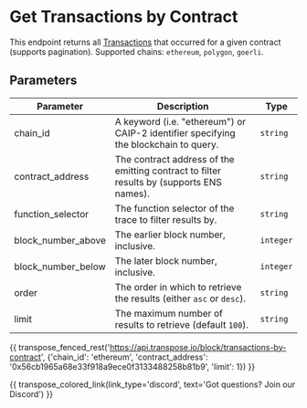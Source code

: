 # Get Transactions by Contract

This endpoint returns all [Transactions](../models/transaction_model.md) that occurred for a given contract (supports pagination). Supported chains: `ethereum`, `polygon`, `goerli`.

## Parameters
| Parameter | Description | Type |
| -------- | ---------- | --- |
| chain_id | A keyword (i.e. "ethereum") or CAIP-2 identifier specifying the blockchain to query. | `string` |
| contract_address | The contract address of the emitting contract to filter results by (supports ENS names). | `string` |
| function_selector | The function selector of the trace to filter results by. | `string` |
| block_number_above | The earlier block number, inclusive. | `integer` |
| block_number_below | The later block number, inclusive. | `integer` |
| order | The order in which to retrieve the results (either `asc` or `desc`). | `string` |
| limit | The maximum number of results to retrieve (default `100`). | `string` |

{{ transpose_fenced_rest('https://api.transpose.io/block/transactions-by-contract', {'chain_id': 'ethereum', 'contract_address': '0x56cb1965a68e33f918a9ece0f3133488258b81b9', 'limit': 1}) }}

{{ transpose_colored_link(link_type='discord', text='Got questions?  Join our Discord') }}
